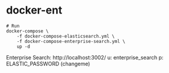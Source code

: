 # docker-ent

```
# Run
docker-compose \
    -f docker-compose-elasticsearch.yml \
    -f docker-compose-enterprise-search.yml \
    up -d
```

Enterprise Search: http://localhost:3002/
u: enterprise_search
p: ELASTIC_PASSWORD (changeme)